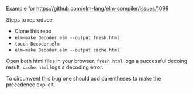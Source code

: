 Example for <https://github.com/elm-lang/elm-compiler/issues/1096>

Steps to reproduce

- Clone this repo
- `elm-make Decoder.elm --output fresh.html`
- `touch Decoder.elm`
- `elm-make Decoder.elm --output cache.html`

Open both html files in your browser. `fresh.html` logs a successful decoing result, `cache.html` logs a decoding error.

To circumvent this bug one should add parentheses to make the precedence explicit.
